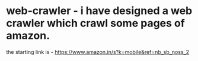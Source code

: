 # web-crawler - i have designed a web crawler which crawl some pages of amazon.
the starting link is - https://www.amazon.in/s?k=mobile&ref=nb_sb_noss_2
